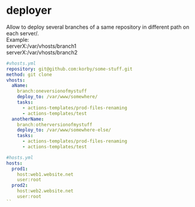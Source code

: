 # deployer
Allow to deploy several branches of a same repository in different path on each server/.  
Example:  
serverX:/var/vhosts/branch1  
serverX:/var/vhosts/branch2  


```yaml
#vhosts.yml
repository: git@github.com:korby/some-stuff.git
method: git clone
vhosts:
  aName:
    branch:oneversionofmystuff
    deploy_to: /var/www/somewhere/
    tasks:
      - actions-templates/prod-files-renaming
      - actions-templates/test
  anotherName:
    branch:otherversionofmystuff
    deploy_to: /var/www/somewhere-else/
    tasks:
      - actions-templates/prod-files-renaming
      - actions-templates/test
```
```yaml
#hosts.yml
hosts:
  prod1:
    host:web1.website.net
    user:root
  prod2:
    host:web2.website.net
    user:root
``

